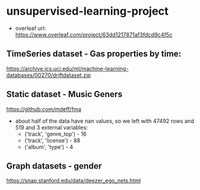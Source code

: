 # unsupervised-learning-project

- overleaf url: https://www.overleaf.com/project/63dd1217871af3fdcd9c4f5c


## TimeSeries dataset - Gas properties by time:

https://archive.ics.uci.edu/ml/machine-learning-databases/00270/driftdataset.zip

## Static dataset - Music Geners
https://github.com/mdeff/fma

- about half of the data have nan values, so we left with 47492 rows and 519 and 3 external variables:
    - ('track', 'genre_top') - 16
    - ('track', 'license') - 88
    - ('album', 'type') - 4


## Graph datasets - gender
https://snap.stanford.edu/data/deezer_ego_nets.html
